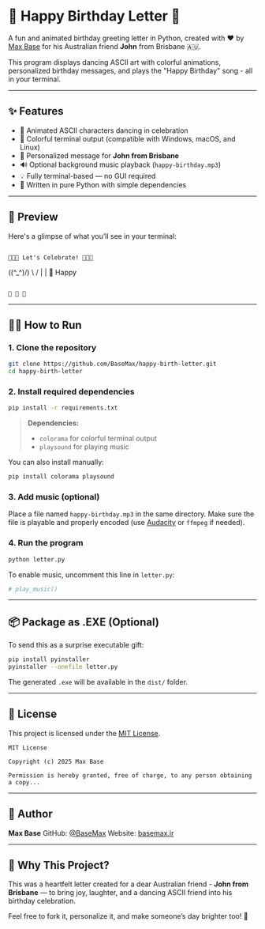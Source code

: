 # 🎉 Happy Birthday Letter 🎉

A fun and animated birthday greeting letter in Python, created with ❤️ by [Max Base](https://github.com/BaseMax) for his Australian friend **John** from Brisbane 🇦🇺.

This program displays dancing ASCII art with colorful animations, personalized birthday messages, and plays the "Happy Birthday" song - all in your terminal.

---

## ✨ Features

- 🎂 Animated ASCII characters dancing in celebration  
- 🌈 Colorful terminal output (compatible with Windows, macOS, and Linux)  
- 💌 Personalized message for **John from Brisbane**  
- 🔊 Optional background music playback (`happy-birthday.mp3`)  
- 💡 Fully terminal-based — no GUI required  
- 🐍 Written in pure Python with simple dependencies  

---

## 📸 Preview

Here's a glimpse of what you’ll see in your terminal:

```

🎉🎉🎉 Let's Celebrate! 🎉🎉🎉

```
   (\(^_^)/)
     \   /
      | |
    🎵 Happy
```

🎊 🎊 🎊

````

---

## 🧑‍💻 How to Run

### 1. Clone the repository

```bash
git clone https://github.com/BaseMax/happy-birth-letter.git
cd happy-birth-letter
````

### 2. Install required dependencies

```bash
pip install -r requirements.txt
```

> **Dependencies:**
>
> * `colorama` for colorful terminal output
> * `playsound` for playing music

You can also install manually:

```bash
pip install colorama playsound
```

### 3. Add music (optional)

Place a file named `happy-birthday.mp3` in the same directory.
Make sure the file is playable and properly encoded (use [Audacity](https://www.audacityteam.org/) or `ffmpeg` if needed).

### 4. Run the program

```bash
python letter.py
```

To enable music, uncomment this line in `letter.py`:

```python
# play_music()
```

---

## 📦 Package as .EXE (Optional)

To send this as a surprise executable gift:

```bash
pip install pyinstaller
pyinstaller --onefile letter.py
```

The generated `.exe` will be available in the `dist/` folder.

---

## 📄 License

This project is licensed under the [MIT License](LICENSE).

```
MIT License

Copyright (c) 2025 Max Base

Permission is hereby granted, free of charge, to any person obtaining a copy...
```

---

## 👤 Author

**Max Base**
GitHub: [@BaseMax](https://github.com/BaseMax)
Website: [basemax.ir](https://basemax.ir)

---

## 💬 Why This Project?

This was a heartfelt letter created for a dear Australian friend - **John from Brisbane** — to bring joy, laughter, and a dancing ASCII friend into his birthday celebration.

Feel free to fork it, personalize it, and make someone’s day brighter too! 🎈
